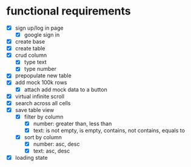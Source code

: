 # functional requirements

- [X] sign up/log in page
  - [X] google sign in
- [X] create base
- [X] create table
- [X] crud column
  - [X] type text
  - [X] type number
- [X] prepopulate new table
- [X] add mock 100k rows
  - [X] attach add mock data to a button
- [X] virtual infinite scroll
- [X] search across all cells
- [X] save table view
  - [X] filter by column
    - [X] number: greater than, less than
    - [X] text: is not empty, is empty, contains, not contains, equals to
  - [X] sort by column
    - [X] number: asc, desc
    - [X] text: asc, desc
- [X] loading state
